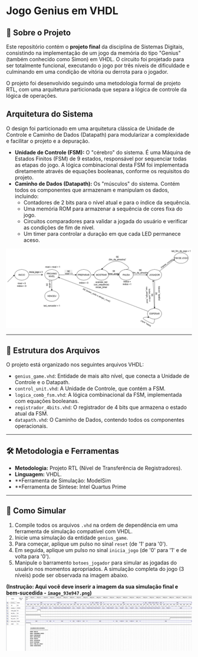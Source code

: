 # Jogo Genius em VHDL

## 📖 Sobre o Projeto

Este repositório contém o **projeto final** da disciplina de Sistemas Digitais, consistindo na implementação de um jogo da memória do tipo "Genius" (também conhecido como Simon) em VHDL. O circuito foi projetado para ser totalmente funcional, executando o jogo por três níveis de dificuldade e culminando em uma condição de vitória ou derrota para o jogador.

O projeto foi desenvolvido seguindo uma metodologia formal de projeto RTL, com uma arquitetura particionada que separa a lógica de controle da lógica de operações.


## Arquitetura do Sistema

O design foi particionado em uma arquitetura clássica de Unidade de Controle e Caminho de Dados (Datapath) para modularizar a complexidade e facilitar o projeto e a depuração.

* **Unidade de Controle (FSM):** O "cérebro" do sistema. É uma Máquina de Estados Finitos (FSM) de 9 estados, responsável por sequenciar todas as etapas do jogo. A lógica combinacional desta FSM foi implementada diretamente através de equações booleanas, conforme os requisitos do projeto.
* **Caminho de Dados (Datapath):** Os "músculos" do sistema. Contém todos os componentes que armazenam e manipulam os dados, incluindo:
    * Contadores de 2 bits para o nível atual e para o índice da sequência.
    * Uma memória ROM para armazenar a sequência de cores fixa do jogo.
    * Circuitos comparadores para validar a jogada do usuário e verificar as condições de fim de nível.
    * Um timer para controlar a duração em que cada LED permanece aceso.

![Diagrama de Blocos do Sistema](genius_game-HSM.png)

---

## 📂 Estrutura dos Arquivos

O projeto está organizado nos seguintes arquivos VHDL:

* `genius_game.vhd`: Entidade de mais alto nível, que conecta a Unidade de Controle e o Datapath.
* `control_unit.vhd`: A Unidade de Controle, que contém a FSM.
* `logica_comb_fsm.vhd`: A lógica combinacional da FSM, implementada com equações booleanas.
* `registrador_4bits.vhd`: O registrador de 4 bits que armazena o estado atual da FSM.
* `datapath.vhd`: O Caminho de Dados, contendo todos os componentes operacionais.

---

## 🛠️ Metodologia e Ferramentas

* **Metodologia:** Projeto RTL (Nível de Transferência de Registradores).
* **Linguagem:** VHDL.
* **Ferramenta de Simulação: ModelSim
* **Ferramenta de Síntese: Intel Quartus Prime

---

## 🚀 Como Simular

1.  Compile todos os arquivos `.vhd` na ordem de dependência em uma ferramenta de simulação compatível com VHDL.
2.  Inicie uma simulação da entidade `genius_game`.
3.  Para começar, aplique um pulso no sinal `reset` (de '1' para '0').
4.  Em seguida, aplique um pulso no sinal `inicia_jogo` (de '0' para '1' e de volta para '0').
5.  Manipule o barramento `botoes_jogador` para simular as jogadas do usuário nos momentos apropriados. A simulação completa do jogo (3 níveis) pode ser observada na imagem abaixo.

**(Instrução: Aqui você deve inserir a imagem da sua simulação final e bem-sucedida - `image_93e947.png`)**
![Simulação Funcional Completa](simulacao-vencedor.png)

